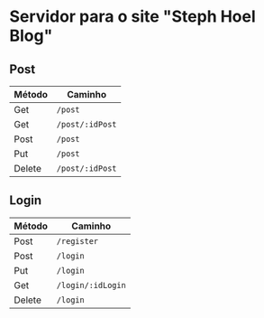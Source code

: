 # Servidor para o site "Steph Hoel Blog"

## Post

| Método | Caminho           |
| ------ | ----------------- |
| Get    | `/post`           |
| Get    | `/post/:idPost`   |
| Post   | `/post`           |
| Put    | `/post`           |
| Delete | `/post/:idPost`   |

## Login

| Método | Caminho           |
| ------ | ----------------- |
| Post   | `/register`       |
| Post   | `/login`          |
| Put    | `/login`          |
| Get    | `/login/:idLogin` |
| Delete | `/login`          |

